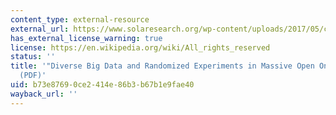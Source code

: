 ```yaml
---
content_type: external-resource
external_url: https://www.solaresearch.org/wp-content/uploads/2017/05/chapter18.pdf
has_external_license_warning: true
license: https://en.wikipedia.org/wiki/All_rights_reserved
status: ''
title: '"Diverse Big Data and Randomized Experiments in Massive Open Online Courses"
  (PDF)'
uid: b73e8769-0ce2-414e-86b3-b67b1e9fae40
wayback_url: ''
---
```

